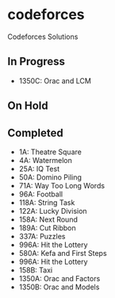 # codeforces
Codeforces Solutions


## In Progress
- 1350C: Orac and LCM

## On Hold


## Completed
- 1A: Theatre Square
- 4A: Watermelon
- 25A: IQ Test
- 50A: Domino Piling
- 71A: Way Too Long Words
- 96A: Football
- 118A: String Task
- 122A: Lucky Division
- 158A: Next Round
- 189A: Cut Ribbon
- 337A: Puzzles 
- 996A: Hit the Lottery
- 580A: Kefa and First Steps
- 996A: Hit the Lottery
- 158B: Taxi
- 1350A: Orac and Factors
- 1350B: Orac and Models
